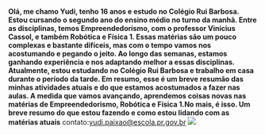 **Olá, me chamo Yudi, tenho 16 anos e estudo no Colégio Rui Barbosa. Estou cursando o segundo ano do ensino médio no turno da manhã. Entre as disciplinas, temos Empreendedorismo, com o professor Vinícius Cassol, e também Robótica e Física 1. Essas matérias são um pouco complexas e bastante difíceis, mas com o tempo vamos nos acostumando e pegando o jeito. Ao longo das semanas, estamos ganhando experiência e nos adaptando melhor a essas disciplinas. Atualmente, estou estudando no Colégio Rui Barbosa e trabalho em casa durante o período da tarde. Em resumo, esse é um breve resumão das minhas atividades atuais e do que estamos acostumados a fazer nas aulas. A medida que vamos avançando, aprendemos coisas novas nas matérias de Empreendedorismo, Robótica e Física 1.No mais, é isso. Um breve resumo do que estou fazendo e como estou lidando com as matérias atuais**
contato:yudi.paixao@escola.pr.gov.br
![](https://media1.tenor.com/m/UqTaD8F0rN0AAAAC/teachers-day-minions.gif)
